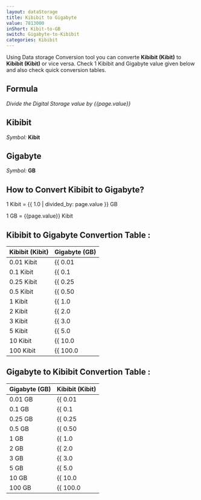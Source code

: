 ```yaml
---
layout: dataStorage
title: Kibibit to Gigabyte
value: 7813000
inShort: Kibit-to-GB
switch: Gigabyte-to-Kibibit
categories: Kibibit
---
```


Using Data storage Conversion tool you can converte **Kibibit (Kibit)** to **Kibibit (Kibit)** or vice versa. Check 1 Kibibit and Gigabyte value given below and also check quick conversion tables.

## Formula
*Divide the Digital Storage value by {{page.value}}*

## Kibibit
*Symbol:* **Kibit**

## Gigabyte
*Symbol:* **GB**

## How to Convert Kibibit to Gigabyte?

1 Kibit = {{ 1.0 | divided_by: page.value }} GB

1 GB = {{page.value}} Kibit


## Kibibit to Gigabyte Convertion Table :

| Kibibit (Kibit) | Gigabyte (GB) |
| ---- | ---- |
| 0.01 Kibit | {{ 0.01 | divided_by: page.value }} GB |
| 0.1 Kibit | {{ 0.1 | divided_by: page.value }} GB |
| 0.25 Kibit | {{ 0.25 | divided_by: page.value }} GB |
| 0.5 Kibit | {{ 0.50 | divided_by: page.value }} GB |
| 1 Kibit | {{ 1.0 | divided_by: page.value }} GB |
| 2 Kibit | {{ 2.0 | divided_by: page.value }} GB |
| 3 Kibit | {{ 3.0 | divided_by: page.value }} GB |
| 5 Kibit | {{ 5.0 | divided_by: page.value }} GB |
| 10 Kibit | {{ 10.0 | divided_by: page.value }} GB |
| 100 Kibit | {{ 100.0 | divided_by: page.value }} GB |

## Gigabyte to Kibibit Convertion Table :

| Gigabyte (GB) | Kibibit (Kibit) |
| ---- | ---- |
| 0.01 GB | {{ 0.01 | times: page.value }} Kibit |
| 0.1 GB | {{ 0.1 | times: page.value }} Kibit |
| 0.25 GB | {{ 0.25 | times: page.value }} Kibit |
| 0.5 GB | {{ 0.50 | times: page.value }} Kibit |
| 1 GB | {{ 1.0 | times: page.value }} Kibit |
| 2 GB | {{ 2.0 | times: page.value }} Kibit |
| 3 GB | {{ 3.0 | times: page.value }} Kibit |
| 5 GB | {{ 5.0 | times: page.value }} Kibit |
| 10 GB | {{ 10.0 | times: page.value }} Kibit |
| 100 GB | {{ 100.0 | times: page.value }} Kibit |


<script>
document.getElementById('selectInput')[3].selected = true
document.getElementById('selectOutput')[12].selected = true
</script>
